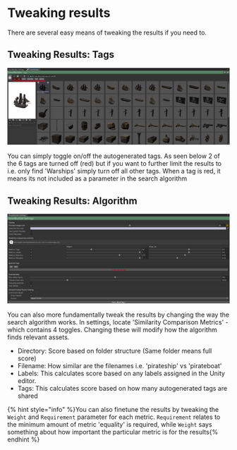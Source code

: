 # Tweaking results

There are several easy means of tweaking the results if you need to. 

## Tweaking Results: Tags

![SmartBuilder](/images/TweakingResults-Tags.png "Toggle the autogenerated tags on/off")

You can simply toggle on/off the autogenerated tags. As seen below 2 of the 6 tags are turned off (red) but if you want to further limit the results to i.e. only find 'Warships' simply turn off all other tags. When a tag is red, it means its not included as a parameter in the search algorithm

## Tweaking Results: Algorithm

![SmartBuilder](/images/TweakingResults-Algorithm.png "Tweak the algorithm metrics")

You can also more fundamentally tweak the results by changing the way the search algorithm works. In settings, locate 'Similarity Comparison Metrics' - which contains 4 toggles. Changing these will modify how the algorithm finds relevant assets.
- Directory: Score based on folder structure (Same folder means full score)
- Filename: How similar are the filenames i.e. 'pirateship' vs 'pirateboat'
- Labels: This calculates score based on any labels assigned in the Unity editor.
- Tags: This calculates score based on how many autogenerated tags are shared

{% hint style="info" %}You can also finetune the results by tweaking the `Weight` and `Requirement` parameter for each metric. `Requirement` relates to the minimum amount of metric 'equality' is required, while `Weight` says something about how important the particular metric is for the results{% endhint %}
